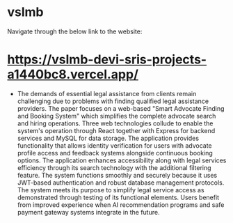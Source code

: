 # vslmb
Navigate through the below link to the website:
# https://vslmb-devi-sris-projects-a1440bc8.vercel.app/
- The demands of essential legal assistance from clients remain challenging due to problems with finding qualified legal assistance providers. The paper focuses on a web-based "Smart Advocate Finding and Booking System" which simplifies the complete advocate search and hiring operations. Three web technologies collude to enable the system's operation through React together with Express for backend services and MySQL for data storage. The application provides functionality that allows identity verification for users with advocate profile access and feedback systems alongside continuous booking options. The application enhances accessibility along with legal services efficiency through its search technology with the additional filtering feature. The system functions smoothly and securely because it uses JWT-based authentication and robust database management protocols. The system meets its purpose to simplify legal service access as demonstrated through testing of its functional elements. Users benefit from improved experience when AI recommendation programs and safe payment gateway systems integrate in the future.

